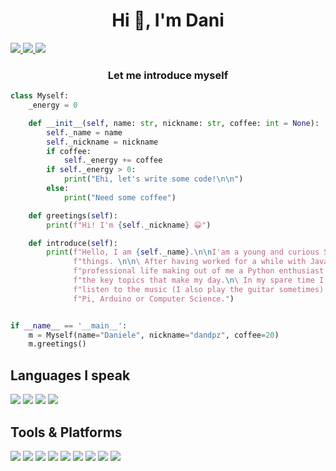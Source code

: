 <h1 align="center">Hi 👋, I'm Dani</h1>

<a href="https://www.linkedin.com/in/daniele-dapuzzo/">
    <img src="https://img.shields.io/badge/linkedin-%230077B5.svg?&style=for-the-badge&logo=linkedin&logoColor=white" />
</a>
<a href="https://medium.com/@dandpz">
    <img src="https://img.shields.io/badge/medium-%2312100E.svg?&style=for-the-badge&logo=medium&logoColor=white" />
</a>
<a href="https://www.instagram.com/dandpz/">
<img src="https://img.shields.io/badge/instagram-%23E4405F.svg?&style=for-the-badge&logo=instagram&logoColor=white" />
</a>

<h3 align="center">Let me introduce myself</h3>

```python
class Myself:
    _energy = 0

    def __init__(self, name: str, nickname: str, coffee: int = None):
        self._name = name
        self._nickname = nickname
        if coffee:
            self._energy += coffee
        if self._energy > 0:
            print("Ehi, let's write some code!\n\n")
        else:
            print("Need some coffee")

    def greetings(self):
        print(f"Hi! I'm {self._nickname} 😀")

    def introduce(self):
        print(f"Hello, I am {self._name}.\n\nI'am a young and curious Software Engineer, always willing to learn new "
              f"things. \n\n\ After having worked for a while with Java I found on my path Python, it changed my "
              f"professional life making out of me a Python enthusiast.\n\n\ Accuracy, dynamism and challenges are "
              f"the key topics that make my day.\n\ In my spare time I like to travel around the world, go hiking, "
              f"listen to the music (I also play the guitar sometimes), and have fun with projects about Raspberry "
              f"Pi, Arduino or Computer Science.")


if __name__ == '__main__':
    m = Myself(name="Daniele", nickname="dandpz", coffee=20)
    m.greetings()


```

## Languages I speak
<p align="left">
<img src="https://img.shields.io/badge/python%20-%2314354C.svg?&style=for-the-badge&logo=python&logoColor=white"/> 
<img src="https://img.shields.io/badge/go-%2300ADD8.svg?&style=for-the-badge&logo=go&logoColor=white"/> 
<img src="https://img.shields.io/badge/angular%20-%23DD0031.svg?&style=for-the-badge&logo=angular&logoColor=white"/> 
<img src="https://img.shields.io/badge/java-%23ED8B00.svg?&style=for-the-badge&logo=java&logoColor=white"/> 


## Tools & Platforms
<p align="left">
<img src="https://img.shields.io/badge/rabbitmq-%23FF6600.svg?&style=for-the-badge&logo=rabbitmq&logoColor=white"/> 
<img src="https://img.shields.io/badge/docker-%232496ED.svg?&style=for-the-badge&logo=docker&logoColor=white"/> 
<img src="https://img.shields.io/badge/git-%23F05032.svg?&style=for-the-badge&logo=git&logoColor=white"/> 
<img src="https://img.shields.io/badge/azure-%230089D6.svg?&style=for-the-badge&logo=microsoft-azure&logoColor=white"/> 
<img src="https://img.shields.io/badge/ansible-%23EE0000.svg?&style=for-the-badge&logo=ansible&logoColor=white"/> 
<img src="https://img.shields.io/badge/anaconda-%2342B029.svg?&style=for-the-badge&logo=anaconda&logoColor=white"/> 
<img src="https://img.shields.io/badge/jetbrains-%23000000.svg?&style=for-the-badge&logo=jetbrains&logoColor=white"/> 
<img src="https://img.shields.io/badge/postman-%23FF6C37.svg?&style=for-the-badge&logo=postman&logoColor=white"/> 
<img src="https://img.shields.io/badge/swagger-%2385EA2D.svg?&style=for-the-badge&logo=swagger&logoColor=white"/> 


 
